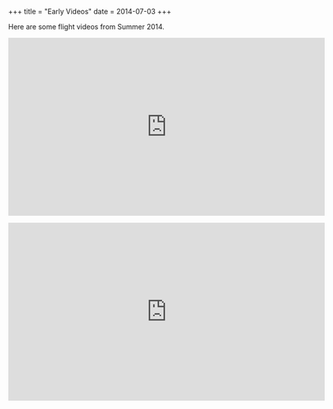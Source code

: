 +++
title = "Early Videos"
date = 2014-07-03
+++

Here are some flight videos from Summer 2014.

<p align="center">
<iframe width="640" height="360" frameborder="0"
src="https://www.youtube.com/embed/Rv9SDi68jDw">
</iframe>
</p>

<p align="center">
<iframe width="640" height="360" frameborder="0"
src="https://www.youtube.com/embed/SL4I7BqBudE">
</iframe>
</p>
